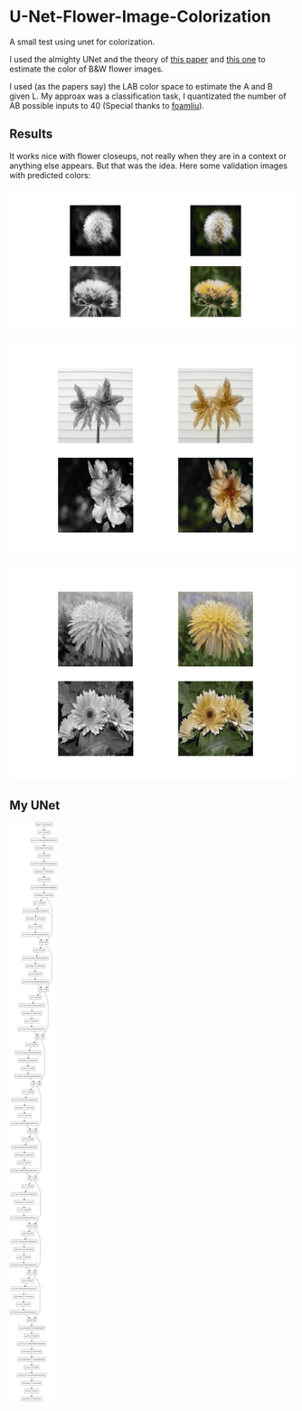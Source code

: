 # U-Net-Flower-Image-Colorization
A small test using unet for colorization.

I used the almighty UNet and the theory of [this paper](https://arxiv.org/pdf/1603.08511.pdf) and [this one](https://arxiv.org/pdf/1811.03120.pdf) to estimate the color of B&W flower images.

I used (as the papers say) the LAB color space to estimate the A and B given L. My approax was a classification task, I quantizated the number of AB possible inputs to 40 (Special thanks to [foamliu](https://github.com/foamliu/Colorful-Image-Colorization/blob/master/demo.py)).


## Results

It works nice with flower closeups, not really when they are in a context or anything else appears. But that was the idea. Here some validation images with predicted colors:


![](Figure_1.png)

![](Figure_6.png)

![](Figure_7.png)


## My UNet

![](colorization_model.png)

